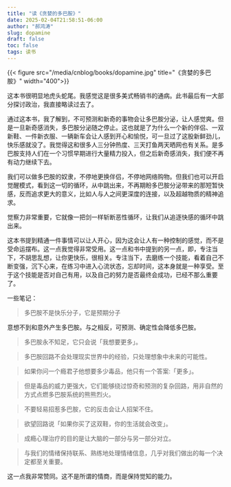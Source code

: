 ```yaml
---
title: "读《贪婪的多巴胺》"
date: 2025-02-04T21:58:51-06:00
author: "郝鸿涛"
slug: dopamine
draft: false
toc: false
tags: 读书
---
```

{{< figure src="/media/cnblog/books/dopamine.jpg" title="《贪婪的多巴胺》" width="400">}}

这本书很明显地虎头蛇尾。我感觉这是很多美式畅销书的通病。此书最后有一大部分探讨政治，我直接略读过去了。

通过这本书，我了解到，不可预测和新奇的事物会让多巴胺分泌，让人感觉爽。但是一旦新奇感消失，多巴胺分泌随之停止。这也就是了为什么一个新的伴侣、一双新鞋、一件新衣服、一辆新车会让人感到开心和愉悦，可一旦过了这股新鲜劲儿，快乐感就没了。我觉得这和很多人三分钟热度、三天打鱼两天晒网也有关系。是多巴胺支持人们在一个习惯早期进行大量精力投入，但之后新奇感消失，我们便不再有动力继续下去。

我们可以做多巴胺的奴隶，不停地更换伴侣，不停地网络购物。但我们也可以开启觉醒模式，看到这一切的循环，从中跳出来，不再期盼多巴胺分泌带来的那短暂快感，反而追求更大的意义，比如人与人之间更深度的连接，以及超越物质的精神追求。

觉察力非常重要，它就像一把剑一样斩断恶性循环，让我们从追逐快感的循环中跳出来。

这本书提到精通一件事情可以让人开心，因为这会让人有一种控制的感觉，而不是受命运摆布。这一点我觉得非常受用。这一点和书中提到的另一点，即，专注当下，不胡思乱想，让你更快乐，很相关。专注当下，去磨练一个技能，看着自己不断变强，沉下心来，在练习中进入心流状态，忘却时间，这本身就是一种享受。至于这个技能是否对自己有用，以及自己的努力是否最终会成功，已经不那么重要了。

一些笔记：

>多巴胺不是快乐分子，它是预期分子

意想不到和意外产生多巴胺。与之相反，可预测、确定性会降低多巴胺。

>多巴胺永不知足，它只会说「我想要更多」。

>多巴胺回路不会处理现实世界中的经验，只处理想象中未来的可能性。

>如果你问一个瘾君子他想要多少毒品，他只有一个答案:「更多」。

>但是毒品的威力更强大，它们能够绕过惊奇和预测的复杂回路，用非自然的方式点燃多巴胺系统的熊熊烈火。

>不要轻易招惹多巴胺，它的反击会让人招架不住。

>欲望回路说「如果你买了这双鞋，你的生活就会改变」。

>成瘾心理治疗的目的是让大脑的一部分与另一部分对立。

>与我们的情绪保持联系、熟练地处理情绪信息，几乎对我们做出的每一个决定都至关重要。

这一点我非常赞同。这不是所谓的情商，而是保持觉知的能力。
